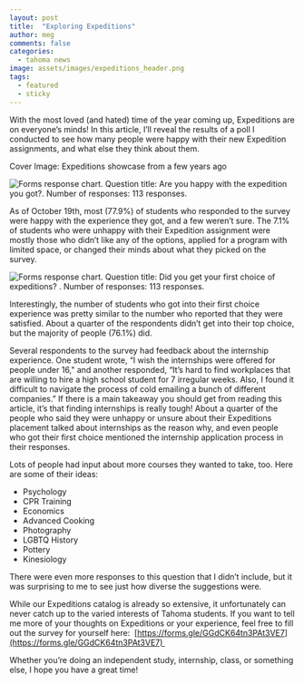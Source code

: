 ```yaml
---
layout: post
title:  "Exploring Expeditions"
author: meg
comments: false
categories:
  - tahoma news
image: assets/images/expeditions_header.png
tags:
  - featured
  - sticky
---
```


With the most loved (and hated) time of the year coming up, Expeditions are on everyone’s minds! In this article, I’ll reveal the results of a poll I conducted to see how many people were happy with their new Expedition assignments, and what else they think about them. 

Cover Image: Expeditions showcase from a few years ago 

![Forms response chart. Question title: Are you happy with the expedition you got?. Number of responses: 113 responses.](https://lh7-us.googleusercontent.com/PI8cKxyYY5DdTuhtjEd8FX7FMJQ-OsjcXDZoj05BBtPjKwAdRwNYDSlBUhgO045FokmCAsMXauNUxFjCcmDyhC-yR0yFBpGobjZxqtK-QpY7GBbVEbum6px1Ba8MyC81EvbvJHBy8MNyKlTYIyvh-4I)

As of October 19th, most (77.9%) of students who responded to the survey were happy with the experience they got, and a few weren’t sure. The 7.1% of students who were unhappy with their Expedition assignment were mostly those who didn’t like any of the options, applied for a program with limited space, or changed their minds about what they picked on the survey. 

![Forms response chart. Question title: Did you get your first choice of expeditions? . Number of responses: 113 responses.](https://lh7-us.googleusercontent.com/L_bVbE13-ccoghMAoVIlWO5DsXJO1_u2hQWe8egSFKtlSRSXr6C5TIgoLcaexVrQUntGyZ7B9aRET8G7d29CZWitsFsjNOSMD8bk4HV7D0SLNVwRM5OdSgZjeMVcTB8ASVjtJl-jg8U5sxLlsEhYO5w)

Interestingly, the number of students who got into their first choice experience was pretty similar to the number who reported that they were satisfied. About a quarter of the respondents didn’t get into their top choice, but the majority of people (76.1%) did. 


Several respondents to the survey had feedback about the internship experience. One student wrote, “I wish the internships were offered for people under 16," and another responded, “It’s hard to find workplaces that are willing to hire a high school student for 7 irregular weeks. Also, I found it difficult to navigate the process of cold emailing a bunch of different companies.” If there is a main takeaway you should get from reading this article, it’s that finding internships is really tough! About a quarter of the people who said they were unhappy or unsure about their Expeditions placement talked about internships as the reason why, and even people who got their first choice mentioned the internship application process in their responses.

Lots of people had input about more courses they wanted to take, too. Here are some of their ideas: 

*   Psychology
*   CPR Training
*   Economics
*   Advanced Cooking
*   Photography
*   LGBTQ History 
*   Pottery
*   Kinesiology

There were even more responses to this question that I didn’t include, but it was surprising to me to see just how diverse the suggestions were. 

While our Expeditions catalog is already so extensive, it unfortunately can never catch up to the varied interests of Tahoma students. If you want to tell me more of your thoughts on Expeditions or your experience, feel free to fill out the survey for yourself here:  [https://forms.gle/GGdCK64tn3PAt3VE7](https://forms.gle/GGdCK64tn3PAt3VE7) 

Whether you’re doing an independent study, internship, class, or something else, I hope you have a great time!